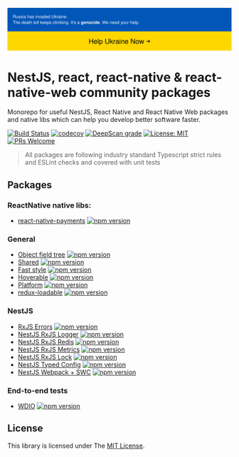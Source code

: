 [![Stand With Ukraine](https://raw.githubusercontent.com/vshymanskyy/StandWithUkraine/main/banner2-direct.svg)](https://stand-with-ukraine.pp.ua)

# NestJS, react, react-native & react-native-web community packages

Monorepo for useful NestJS, React Native and React Native Web packages and native libs which can help you develop better software faster.

[![Build Status](https://app.travis-ci.com/rnw-community/rnw-community.svg?branch=master)](https://app.travis-ci.com/rnw-community/rnw-community)
[![codecov](https://codecov.io/gh/rnw-community/rnw-community/branch/master/graph/badge.svg)](https://codecov.io/gh/rnw-community/rnw-community)
[![DeepScan grade](https://deepscan.io/api/teams/11119/projects/14033/branches/251011/badge/grade.svg)](https://deepscan.io/dashboard#view=project&tid=11119&pid=14033&bid=251011)
[![License: MIT](https://img.shields.io/badge/License-MIT-yellow.svg)](https://opensource.org/licenses/MIT)
[![PRs Welcome](https://img.shields.io/badge/PRs-welcome-brightgreen.svg?style=flat-square)](http://makeapullrequest.com)

> All packages are following industry standard Typescript strict rules and ESLint checks and covered with unit tests

## Packages

### ReactNative native libs:
-   [react-native-payments](https://github.com/rnw-community/rnw-community/tree/master/packages/react-native-payments) [![npm version](https://badge.fury.io/js/%40rnw-community%2Freact-native-payments.svg)](https://badge.fury.io/js/%40rnw-community%2Freact-native-payments)

### General

-   [Object field tree](https://github.com/rnw-community/rnw-community/tree/master/packages/object-field-tree) [![npm version](https://badge.fury.io/js/%40rnw-community%2Fobject-field-tree.svg)](https://badge.fury.io/js/%40rnw-community%2Fobject-field-tree)
-   [Shared](https://github.com/rnw-community/rnw-community/tree/master/packages/shared) [![npm version](https://badge.fury.io/js/%40rnw-community%2Fshared.svg)](https://badge.fury.io/js/%40rnw-community%2Fshared)
-   [Fast style](https://github.com/rnw-community/rnw-community/tree/master/packages/fast-style) [![npm version](https://badge.fury.io/js/%40rnw-community%2Ffast-style.svg)](https://badge.fury.io/js/%40rnw-community%2Ffast-style)
-   [Hoverable](https://github.com/rnw-community/rnw-community/tree/master/packages/hoverable) [![npm version](https://badge.fury.io/js/%40rnw-community%2Fhoverable.svg)](https://badge.fury.io/js/%40rnw-community%2Fhoverable)
-   [Platform](https://github.com/rnw-community/rnw-community/tree/master/packages/platform) [![npm version](https://badge.fury.io/js/%40rnw-community%2Fplatform.svg)](https://badge.fury.io/js/%40rnw-community%2Fplatform)
-   [redux-loadable](https://github.com/rnw-community/rnw-community/tree/master/packages/redux-loadable) [![npm version](https://badge.fury.io/js/%40rnw-community%2Fredux-loadable.svg)](https://badge.fury.io/js/%40rnw-community%2Fredux-loadable)

### NestJS

-   [RxJS Errors](https://github.com/rnw-community/rnw-community/tree/master/packages/rxjs-errors) [![npm version](https://badge.fury.io/js/%40rnw-community%2Frxjs-errors.svg)](https://badge.fury.io/js/%40rnw-community%2Frxjs-errors)
-   [NestJS RxJS Logger](https://github.com/rnw-community/rnw-community/tree/master/packages/nestjs-rxjs-logger) [![npm version](https://badge.fury.io/js/%40rnw-community%2Fnestjs-rxjs-logger.svg)](https://badge.fury.io/js/%40rnw-community%2Fnestjs-rxjs-logger)
-   [NestJS RxJS Redis](https://github.com/rnw-community/rnw-community/tree/master/packages/nestjs-rxjs-logger) [![npm version](https://badge.fury.io/js/%40rnw-community%2Fnestjs-rxjs-redis.svg)](https://badge.fury.io/js/%40rnw-community%2Fnestjs-rxjs-redis)
-   [NestJS RxJS Metrics](https://github.com/rnw-community/rnw-community/tree/master/packages/nestjs-rxjs-metrics) [![npm version](https://badge.fury.io/js/%40rnw-community%2Fnestjs-rxjs-redis.svg)](https://badge.fury.io/js/%40rnw-community%2Fnestjs-rxjs-metrics)
-   [NestJS RxJS Lock](https://github.com/rnw-community/rnw-community/tree/master/packages/nestjs-rxjs-lock) [![npm version](https://badge.fury.io/js/%40rnw-community%2Fnestjs-rxjs-lock.svg)](https://badge.fury.io/js/%40rnw-community%2Fnestjs-rxjs-lock)
-   [NestJS Typed Config](https://github.com/rnw-community/rnw-community/tree/master/packages/nestjs-typed-config) [![npm version](https://badge.fury.io/js/%40rnw-community%2Fnestjs-typed-config.svg)](https://badge.fury.io/js/%40rnw-community%2Fnestjs-typed-config)
-   [NestJS Webpack + SWC](https://github.com/rnw-community/rnw-community/tree/master/packages/nestjs-webpack-swc) [![npm version](https://badge.fury.io/js/%40rnw-community%2Fnestjs-webpack-swc.svg)](https://badge.fury.io/js/%40rnw-community%2Fnestjs-webpack-swc)

### End-to-end tests

-   [WDIO](https://github.com/rnw-community/rnw-community/tree/master/packages/wdio) [![npm version](https://badge.fury.io/js/%40rnw-community%2Fnestjs-typed-config.svg)](https://badge.fury.io/js/%40rnw-community%2wdio)


## License

This library is licensed under The [MIT License](./LICENSE.md).
